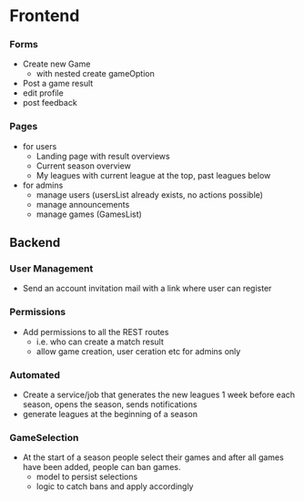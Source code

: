 # Frontend
### Forms
- Create new Game
    - with nested create gameOption
- Post a game result
- edit profile
- post feedback

### Pages
- for users
  - Landing page with result overviews
  - Current season overview
  - My leagues with current league at the top, past leagues below
- for admins
  - manage users (usersList already exists, no actions possible)
  - manage announcements
  - manage games (GamesList)

## Backend

### User Management
- Send an account invitation mail with a link where user can register

### Permissions
- Add permissions to all the REST routes
    - i.e. who can create a match result
    - allow game creation, user ceration etc for admins only

### Automated
- Create a service/job that generates the new leagues 1 week before each season, opens the season, sends notifications 
- generate leagues at the beginning of a season
### GameSelection
- At the start of a season people select their games and after all games have been added, people can ban games.
    - model to persist selections
    - logic to catch bans and apply accordingly